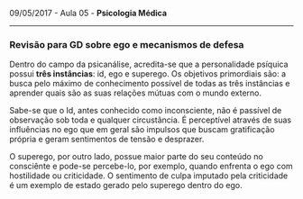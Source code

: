 09/05/2017 - Aula 05 - **Psicologia Médica**

---

### Revisão para GD sobre ego e mecanismos de defesa

Dentro do campo da psicanálise, acredita-se que a personalidade psíquica possui **três instâncias**: id, ego e superego. Os objetivos primordiais são: a busca pelo máximo de conhecimento possível de todas as três instâncias e aprender quais são as suas relações mútuas com o mundo externo.

Sabe-se que o Id, antes conhecido como inconsciente, não é passível de observação sob toda e qualquer circustância. É perceptível através de suas influências no ego que em geral são impulsos que buscam gratificação própria e geram sentimentos de tensão e desprazer.

O superego, por outro lado, possue maior parte do seu conteúdo no consciênte e pode-se percebe-lo, por exemplo, quando enfrenta o ego com hostilidade ou criticidade. O sentimento de culpa imputado pela criticidade é um exemplo de estado gerado pelo superego dentro do ego.

